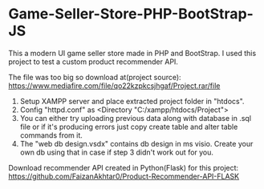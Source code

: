 # Game-Seller-Store-PHP-BootStrap-JS
This a modern UI game seller store made in PHP and BootStrap. I used this project to test a custom product recommender API.

The file was too big so download at(project source): https://www.mediafire.com/file/qo22kzpkcsjhgaf/Project.rar/file
1) Setup XAMPP server and place extracted project folder in "htdocs".
2) Config "httpd.conf" as <Directory "C:/xampp/htdocs/Project">
3) You can either try uploading previous data along with database in .sql file or if it's producing errors just copy create table and alter table commands from it.
4) The "web db design.vsdx" contains db design in ms visio. Create your own db using that in case if step 3 didn't work out for you.

Download recommender API created in Python(Flask) for this project: https://github.com/FaizanAkhtar0/Product-Recommender-API-FLASK
